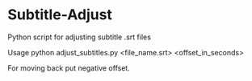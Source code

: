 # Subtitle-Adjust
Python script for adjusting subtitle .srt files

Usage
python adjust_subtitles.py <file_name.srt> <offset_in_seconds>



For moving back put negative offset.
